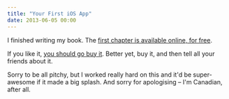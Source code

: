 ```yaml
---
title: "Your First iOS App"
date: 2013-06-05 00:00
---
```


I finished writing my book. The [first chapter is available online, for free](http://yourfirstiosapp.com).

If you like it, [you should go buy it](https://leanpub.com/your-first-ios-app/). Better yet, buy it, and then tell all your friends about it.

Sorry to be all pitchy, but I worked really hard on this and it'd be super-awesome if it made a big splash. And sorry for apologising – I'm Canadian, after all.

<!-- more -->
